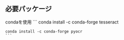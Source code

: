 ## 必要パッケージ
condaを使用
    ```
    conda install -c conda-forge tesseract
    
    conda install -c conda-forge pyocr
    ```

   
